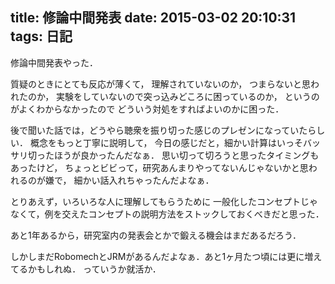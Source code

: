 title: 修論中間発表
date: 2015-03-02 20:10:31
tags: 日記
---

修論中間発表やった．

質疑のときにとても反応が薄くて，
理解されていないのか，
つまらないと思われたのか，
実験をしていないので突っ込みどころに困っているのか，
というのがよくわからなかったので
どういう対処をすればよいのかに困った．

後で聞いた話では，どうやら聴衆を振り切った感じのプレゼンになっていたらしい．
概念をもっと丁寧に説明して，
今日の感じだと，細かい計算はいっそバッサリ切ったほうが良かったんだなぁ．
思い切って切ろうと思ったタイミングもあったけど，
ちょっとビビって，研究あんまりやってないんじゃないかと思われるのが嫌で，
細かい話入れちゃったんだよなぁ．

とりあえず，いろいろな人に理解してもらうために
一般化したコンセプトじゃなくて，例を交えたコンセプトの説明方法をストックしておくべきだと思った．

あと1年あるから，研究室内の発表会とかで鍛える機会はまだあるだろう．

しかしまだRobomechとJRMがあるんだよなぁ．あと1ヶ月たつ頃には更に増えてるかもしれぬ．
っていうか就活か．

